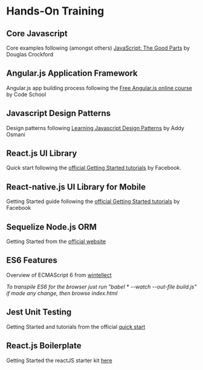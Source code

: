 # Hands-On Training
## Core Javascript
Core examples following (amongst others) [JavaScript: The Good Parts](http://www.amazon.com/JavaScript-Good-Parts-Douglas-Crockford/dp/0596517742) by Douglas Crockford
## Angular.js Application Framework
Angular.js app building process following the [Free Angular.js online course](http://campus.codeschool.com/courses/shaping-up-with-angular-js/intro) by Code School
## Javascript Design Patterns
Design patterns following [Learning Javascript Design Patterns](http://addyosmani.com/resources/essentialjsdesignpatterns/book/) by Addy Osmani
## React.js UI Library
Quick start following the [official Getting Started tutorials](https://facebook.github.io/react/docs/getting-started.html) by Facebook.
## React-native.js UI Library for Mobile
Getting Started guide following the [official Getting Started tutorials](https://facebook.github.io/react-native/docs/getting-started.html) by Facebook
## Sequelize Node.js ORM
Getting Started from the [official website](http://docs.sequelizejs.com/en/latest/)
## ES6 Features
Overview of ECMAScript 6 from [wintellect](http://www.wintellect.com/devcenter/nstieglitz/5-great-features-in-es6-harmony)

*To transpile ES6 for the browser just run "babel \* --watch --out-file build.js" if made any change, then browse index.html*
## Jest Unit Testing
Getting Started and tutorials from the official [quick start](https://facebook.github.io/jest/docs/getting-started.html#content)
## React.js Boilerplate
Getting Started the reactJS starter kit [here](https://github.com/kriasoft/react-starter-kit/blob/master/docs/getting-started.md)